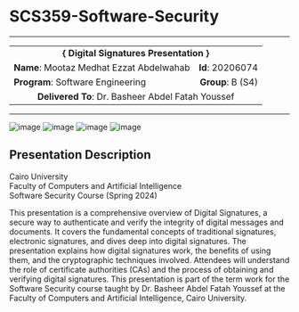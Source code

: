 # SCS359-Software-Security

---
<div align="center">
  <table width="100%">
    <tr>
      <td colspan="2" align="center"><strong>{ Digital Signatures Presentation }</strong></td>
    </tr>
    <tr>
      <td align="left"><strong>Name</strong>: Mootaz Medhat Ezzat Abdelwahab</td>
      <td align="right"><strong>Id</strong>: 20206074</td>
    </tr>
    <tr>
      <td align="left"><strong>Program</strong>: Software Engineering</td>
      <td align="right"><strong>Group</strong>: B (S4)</td>
    </tr>
    <tr>
      <td colspan="2" align="center"><strong>Delivered To</strong>: Dr. Basheer Abdel Fatah Youssef</td>
    </tr>
  </table>
</div>

---

![image](https://github.com/user-attachments/assets/2b1bae8b-3c25-4d76-8d45-e8fbdc747221)
![image](https://github.com/user-attachments/assets/8ed0c5ea-ef22-4b03-97a2-0fb5bff7b7d3)
![image](https://github.com/user-attachments/assets/e74f9c77-cbbf-42a0-a62b-8926d7439f66)
![image](https://github.com/user-attachments/assets/c8b33ef8-de66-4f25-b159-e7ad10815783)

## Presentation Description

Cairo University  
Faculty of Computers and Artificial Intelligence  
Software Security Course (Spring 2024)

This presentation is a comprehensive overview of Digital Signatures, a secure way to authenticate and verify the integrity of digital messages and documents. It covers the fundamental concepts of traditional signatures, electronic signatures, and dives deep into digital signatures. The presentation explains how digital signatures work, the benefits of using them, and the cryptographic techniques involved. Attendees will understand the role of certificate authorities (CAs) and the process of obtaining and verifying digital signatures. This presentation is part of the term work for the Software Security course taught by Dr. Basheer Abdel Fatah Youssef at the Faculty of Computers and Artificial Intelligence, Cairo University.
